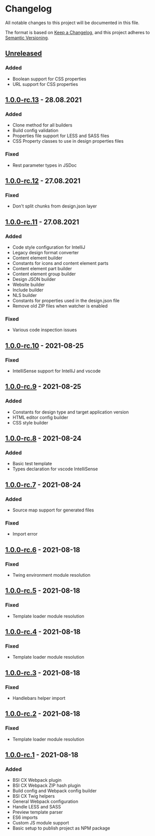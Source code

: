 # Changelog
All notable changes to this project will be documented in this file.

The format is based on [Keep a Changelog](https://keepachangelog.com/en/1.0.0/),
and this project adheres to [Semantic Versioning](https://semver.org/spec/v2.0.0.html).

## [Unreleased]
### Added
- Boolean support for CSS properties
- URL support for CSS properties

## [1.0.0-rc.13] - 28.08.2021
### Added
- Clone method for all builders
- Build config validation
- Properties file support for LESS and SASS files
- CSS Property classes to use in design properties files

### Fixed
- Rest parameter types in JSDoc

## [1.0.0-rc.12] - 27.08.2021
### Fixed
- Don't split chunks from design.json layer

## [1.0.0-rc.11] - 27.08.2021
### Added
- Code style configuration for IntelliJ
- Legacy design format converter
- Content element builder
- Constants for icons and content element parts
- Content element part builder
- Content element group builder
- Design JSON builder
- Website builder
- Include builder
- NLS builder
- Constants for properties used in the design.json file
- Remove old ZIP files when watcher is enabled

### Fixed
- Various code inspection issues

## [1.0.0-rc.10] - 2021-08-25
### Fixed
- IntelliSense support for IntelliJ and vscode

## [1.0.0-rc.9] - 2021-08-25
### Added
- Constants for design type and target application version
- HTML editor config builder
- CSS style builder

## [1.0.0-rc.8] - 2021-08-24
### Added
- Basic test template
- Types declaration for vscode IntelliSense

## [1.0.0-rc.7] - 2021-08-24
### Added
- Source map support for generated files

### Fixed
- Import error

## [1.0.0-rc.6] - 2021-08-18
### Fixed
- Twing environment module resolution

## [1.0.0-rc.5] - 2021-08-18
### Fixed
- Template loader module resolution

## [1.0.0-rc.4] - 2021-08-18
### Fixed
- Template loader module resolution

## [1.0.0-rc.3] - 2021-08-18
### Fixed
- Handlebars helper import

## [1.0.0-rc.2] - 2021-08-18
### Fixed
- Template loader module resolution

## [1.0.0-rc.1] - 2021-08-18
### Added
- BSI CX Webpack plugin
- BSI CX Webpack ZIP hash plugin
- Build config and Webpack config builder
- BSI CX Twig helpers
- General Webpack configuration
- Handle LESS and SASS
- Preview template parser
- ES6 imports
- Custom JS module support
- Basic setup to publish project as NPM package

[Unreleased]: https://github.com/bsi-software/bsi-cx-design-build/compare/1.0.0-rc.13...HEAD
[1.0.0-rc.13]: https://github.com/bsi-software/bsi-cx-design-build/compare/1.0.0-rc.12...1.0.0-rc.13
[1.0.0-rc.12]: https://github.com/bsi-software/bsi-cx-design-build/compare/1.0.0-rc.11...1.0.0-rc.12
[1.0.0-rc.11]: https://github.com/bsi-software/bsi-cx-design-build/compare/1.0.0-rc.10...1.0.0-rc.11
[1.0.0-rc.10]: https://github.com/bsi-software/bsi-cx-design-build/compare/1.0.0-rc.9...1.0.0-rc.10
[1.0.0-rc.9]: https://github.com/bsi-software/bsi-cx-design-build/compare/1.0.0-rc.8...1.0.0-rc.9
[1.0.0-rc.8]: https://github.com/bsi-software/bsi-cx-design-build/compare/1.0.0-rc.7...1.0.0-rc.8
[1.0.0-rc.7]: https://github.com/bsi-software/bsi-cx-design-build/compare/1.0.0-rc.6...1.0.0-rc.7
[1.0.0-rc.6]: https://github.com/bsi-software/bsi-cx-design-build/compare/1.0.0-rc.5...1.0.0-rc.6
[1.0.0-rc.5]: https://github.com/bsi-software/bsi-cx-design-build/compare/1.0.0-rc.4...1.0.0-rc.5
[1.0.0-rc.4]: https://github.com/bsi-software/bsi-cx-design-build/compare/1.0.0-rc.3...1.0.0-rc.4
[1.0.0-rc.3]: https://github.com/bsi-software/bsi-cx-design-build/compare/1.0.0-rc.2...1.0.0-rc.3
[1.0.0-rc.2]: https://github.com/bsi-software/bsi-cx-design-build/compare/1.0.0-rc.1...1.0.0-rc.2
[1.0.0-rc.1]: https://github.com/bsi-software/bsi-cx-design-build/releases/tag/1.0.0-rc.1
